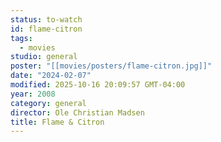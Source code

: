 ```yaml
---
status: to-watch
id: flame-citron
tags:
  - movies
studio: general
poster: "[[movies/posters/flame-citron.jpg]]"
date: "2024-02-07"
modified: 2025-10-16 20:09:57 GMT-04:00
year: 2008
category: general
director: Ole Christian Madsen
title: Flame & Citron
---
```

